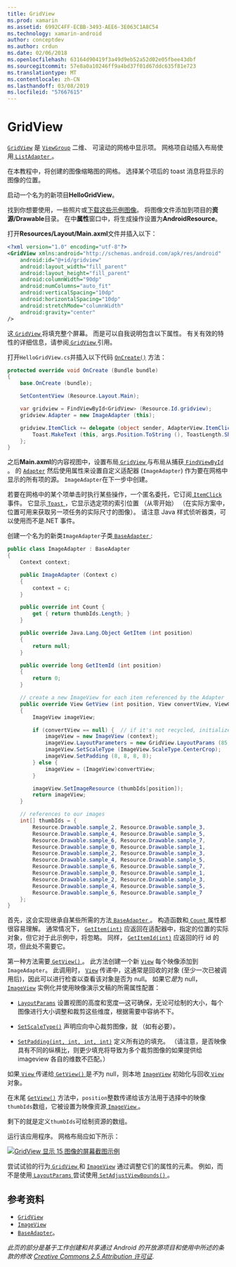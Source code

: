 ```yaml
---
title: GridView
ms.prod: xamarin
ms.assetid: 6992C4FF-ECBB-3493-AEE6-3E063C1A8C54
ms.technology: xamarin-android
author: conceptdev
ms.author: crdun
ms.date: 02/06/2018
ms.openlocfilehash: 63164d90419f3a49d9eb52a52d02e05fbee43dbf
ms.sourcegitcommit: 57e8a0a10246ff9a4bd37f01d67ddc635f81e723
ms.translationtype: MT
ms.contentlocale: zh-CN
ms.lasthandoff: 03/08/2019
ms.locfileid: "57667615"
---
```

# <a name="gridview"></a>GridView

[`GridView`](https://developer.xamarin.com/api/type/Android.Widget.GridView/) 是 [`ViewGroup`](https://developer.xamarin.com/api/type/Android.Views.ViewGroup/)
二维、 可滚动的网格中显示项。 网格项自动插入布局使用[ `ListAdapter` ](https://developer.xamarin.com/api/property/Android.App.ListActivity.ListAdapter/)。

在本教程中，将创建的图像缩略图的网格。 选择某个项后的 toast 消息将显示的图像的位置。

启动一个名为的新项目**HelloGridView**。

找到你想要使用，一些照片或[下载这些示例图像](https://developer.android.com/shareables/sample_images.zip)。 将图像文件添加到项目的**资源/Drawable**目录。 在中**属性**窗口中，将生成操作设置为**AndroidResource**。

打开**Resources/Layout/Main.axml**文件并插入以下：

```xml
<?xml version="1.0" encoding="utf-8"?>
<GridView xmlns:android="http://schemas.android.com/apk/res/android"
    android:id="@+id/gridview"
    android:layout_width="fill_parent"
    android:layout_height="fill_parent"
    android:columnWidth="90dp"
    android:numColumns="auto_fit"
    android:verticalSpacing="10dp"
    android:horizontalSpacing="10dp"
    android:stretchMode="columnWidth"
    android:gravity="center"
/>
```

这[ `GridView` ](https://developer.xamarin.com/api/type/Android.Widget.GridView/)将填充整个屏幕。 而是可以自我说明包含以下属性。 有关有效的特性的详细信息，请参阅[ `GridView` ](https://developer.xamarin.com/api/type/Android.Widget.GridView/)引用。

打开`HelloGridView.cs`并插入以下代码 [`OnCreate()`](https://developer.xamarin.com/api/member/Android.App.Activity.OnCreate/p/Android.OS.Bundle/)
方法：

```csharp
protected override void OnCreate (Bundle bundle)
{
    base.OnCreate (bundle);

    SetContentView (Resource.Layout.Main);

    var gridview = FindViewById<GridView> (Resource.Id.gridview);
    gridview.Adapter = new ImageAdapter (this);

    gridview.ItemClick += delegate (object sender, AdapterView.ItemClickEventArgs args) {
        Toast.MakeText (this, args.Position.ToString (), ToastLength.Short).Show ();
    };
}
```

之后**Main.axml**的内容视图中，设置布局[ `GridView` ](https://developer.xamarin.com/api/type/Android.Widget.GridView/)与布局从捕获[ `FindViewById` ](https://developer.xamarin.com/api/member/Android.App.Activity.FindViewById/)。 的 [`Adapter`](https://developer.xamarin.com/api/property/Android.Widget.AdapterView.RawAdapter/)
然后使用属性来设置自定义适配器 (`ImageAdapter`) 作为要在网格中显示的所有项的源。 `ImageAdapter`在下一步中创建。

若要在网格中的某个项单击时执行某些操作，一个匿名委托，它订阅[ `ItemClick` ](https://developer.xamarin.com/api/event/Android.Widget.AdapterView.ItemClick/)事件。
它显示[ `Toast` ](https://developer.xamarin.com/api/type/Android.Widget.Toast/) ，它显示选定项的索引位置 （从零开始） （在实际方案中，位置可用来获取另一项任务的实际尺寸的图像）。 请注意 Java 样式侦听器类，可以使用而不是.NET 事件。

创建一个名为的新类`ImageAdapter`子类[ `BaseAdapter` ](https://developer.xamarin.com/api/type/Android.Widget.BaseAdapter/):

```csharp
public class ImageAdapter : BaseAdapter
{
    Context context;

    public ImageAdapter (Context c)
    {
        context = c;
    }

    public override int Count {
        get { return thumbIds.Length; }
    }

    public override Java.Lang.Object GetItem (int position)
    {
        return null;
    }

    public override long GetItemId (int position)
    {
        return 0;
    }

    // create a new ImageView for each item referenced by the Adapter
    public override View GetView (int position, View convertView, ViewGroup parent)
    {
        ImageView imageView;

        if (convertView == null) {  // if it's not recycled, initialize some attributes
            imageView = new ImageView (context);
            imageView.LayoutParameters = new GridView.LayoutParams (85, 85);
            imageView.SetScaleType (ImageView.ScaleType.CenterCrop);
            imageView.SetPadding (8, 8, 8, 8);
        } else {
            imageView = (ImageView)convertView;
        }

        imageView.SetImageResource (thumbIds[position]);
        return imageView;
    }

    // references to our images
    int[] thumbIds = {
        Resource.Drawable.sample_2, Resource.Drawable.sample_3,
        Resource.Drawable.sample_4, Resource.Drawable.sample_5,
        Resource.Drawable.sample_6, Resource.Drawable.sample_7,
        Resource.Drawable.sample_0, Resource.Drawable.sample_1,
        Resource.Drawable.sample_2, Resource.Drawable.sample_3,
        Resource.Drawable.sample_4, Resource.Drawable.sample_5,
        Resource.Drawable.sample_6, Resource.Drawable.sample_7,
        Resource.Drawable.sample_0, Resource.Drawable.sample_1,
        Resource.Drawable.sample_2, Resource.Drawable.sample_3,
        Resource.Drawable.sample_4, Resource.Drawable.sample_5,
        Resource.Drawable.sample_6, Resource.Drawable.sample_7
    };
}
```

首先，这会实现继承自某些所需的方法[ `BaseAdapter` ](https://developer.xamarin.com/api/type/Android.Widget.BaseAdapter/)。 构造函数和[ `Count` ](https://developer.xamarin.com/api/property/Android.Widget.BaseAdapter.Count/)属性都很容易理解。 通常情况下， [`GetItem(int)`](https://developer.xamarin.com/api/member/Android.Widget.BaseAdapter.GetItem/)
应返回在适配器中，指定的位置的实际对象，但它对于此示例中，将忽略。 同样， [`GetItemId(int)`](https://developer.xamarin.com/api/member/Android.Widget.BaseAdapter.GetItemId/)
应返回的行 id 的项，但此处不需要它。

第一种方法需要[ `GetView()` ](https://developer.xamarin.com/api/member/Android.Widget.BaseAdapter.GetView/)。
此方法创建一个新 [`View`](https://developer.xamarin.com/api/type/Android.Views.View/)
每个映像添加到`ImageAdapter`。 此调用时， [`View`](https://developer.xamarin.com/api/type/Android.Views.View/)
传递中，这通常是回收的对象 (至少一次已被调用后)，因此可以进行检查以查看该对象是否为 null。 如果它*是*为 null， [`ImageView`](https://developer.xamarin.com/api/type/Android.Widget.ImageView/)
实例化并使用映像演示文稿的所需属性配置：

- [`LayoutParams`](https://developer.xamarin.com/api/property/Android.Views.View.LayoutParameters/) 设置视图的高度和宽度&mdash;这可确保，无论可绘制的大小，每个图像进行大小调整和裁剪这些维度，根据需要中容纳不下。

- [`SetScaleType()`](https://developer.xamarin.com/api/member/Android.Widget.ImageView.SetScaleType/) 声明应向中心裁剪图像，就 （如有必要）。

- [`SetPadding(int, int, int, int)`](https://developer.xamarin.com/api/member/Android.Views.View.SetPadding/) 定义所有边的填充。 （请注意，是否映像具有不同的纵横比，则更少填充将导致为多个裁剪图像的如果提供给 imageview 各自的维数不匹配。）

如果[ `View` ](https://developer.xamarin.com/api/type/Android.Views.View/)传递给[ `GetView()` ](https://developer.xamarin.com/api/member/Android.Widget.BaseAdapter.GetView/)是*不*为 null，则本地 [`ImageView`](https://developer.xamarin.com/api/type/Android.Widget.ImageView/)
初始化与回收[ `View` ](https://developer.xamarin.com/api/type/Android.Views.View/)对象。

在末尾 [`GetView()`](https://developer.xamarin.com/api/member/Android.Widget.BaseAdapter.GetView/)
方法中，`position`整数传递给该方法用于选择中的映像`thumbIds`数组，它被设置为映像资源[ `ImageView` ](https://developer.xamarin.com/api/type/Android.Widget.ImageView/)。

剩下的就是定义`thumbIds`可绘制资源的数组。

运行该应用程序。 网格布局应如下所示：

[![GridView 显示 15 图像的屏幕截图示例](grid-view-images/helloviews4.png)](grid-view-images/helloviews4.png#lightbox)

尝试试验的行为[ `GridView` ](https://developer.xamarin.com/api/type/Android.Widget.GridView/)和 [`ImageView`](https://developer.xamarin.com/api/type/Android.Widget.ImageView/)
通过调整它们的属性的元素。 例如，而不是使用[ `LayoutParams` ](https://developer.xamarin.com/api/property/Android.Views.View.LayoutParameters/)尝试使用[ `SetAdjustViewBounds()` ](https://developer.xamarin.com/api/member/Android.Widget.ImageView.SetAdjustViewBounds/)。


## <a name="references"></a>参考资料

-   [`GridView`](https://developer.xamarin.com/api/type/Android.Widget.GridView/) 
-   [`ImageView`](https://developer.xamarin.com/api/type/Android.Widget.ImageView/)
-   [`BaseAdapter`](https://developer.xamarin.com/api/type/Android.Widget.BaseAdapter/)。

*此页的部分是基于工作创建和共享通过 Android 的开放源项目和使用中所述的条款的修改*
[*Creative Commons 2.5 Attribution 许可证*](http://creativecommons.org/licenses/by/2.5/).
